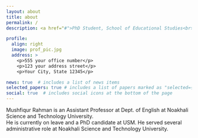 ```yaml
---
layout: about
title: about
permalink: /
description: <a href="#">PhD Student, School of Educational Studies<br> University of Science Malaysia (USM)</a>

profile:
  align: right
  image: prof_pic.jpg
  address: >
    <p>555 your office number</p>
    <p>123 your address street</p>
    <p>Your City, State 12345</p>

news: true  # includes a list of news items
selected_papers: true # includes a list of papers marked as "selected={true}"
social: true  # includes social icons at the bottom of the page
---
```


Mushfiqur Rahman is an Assistant Professor at Dept. of English at Noakhali Science and Technology University.  
He is currently on leave and a PhD candidate at USM. He served several administrative role at
Noakhali Science and Technology University.